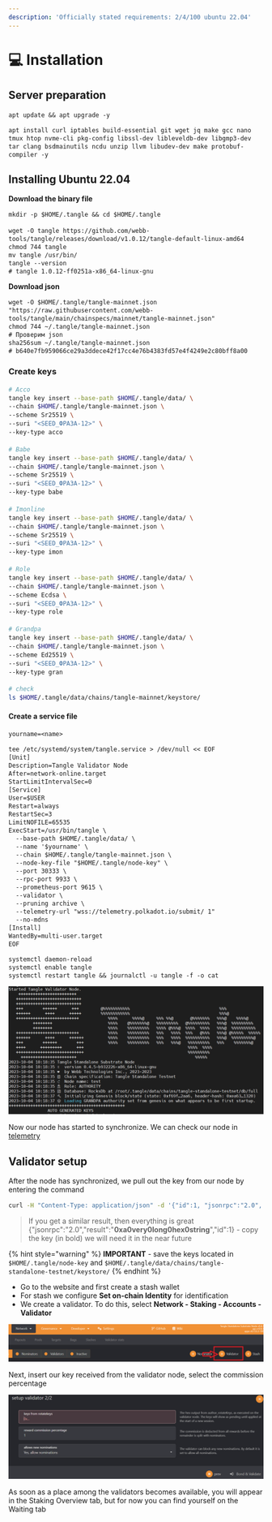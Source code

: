 ```yaml
---
description: 'Officially stated requirements: 2/4/100 ubuntu 22.04'
---
```


# 💻 Installation

## Server preparation

```shell
apt update && apt upgrade -y
```

```shell
apt install curl iptables build-essential git wget jq make gcc nano tmux htop nvme-cli pkg-config libssl-dev libleveldb-dev libgmp3-dev tar clang bsdmainutils ncdu unzip llvm libudev-dev make protobuf-compiler -y
```

## Installing Ubuntu 22.04

**Download the binary file**

```shell
mkdir -p $HOME/.tangle && cd $HOME/.tangle

wget -O tangle https://github.com/webb-tools/tangle/releases/download/v1.0.12/tangle-default-linux-amd64
chmod 744 tangle
mv tangle /usr/bin/
tangle --version
# tangle 1.0.12-ff0251a-x86_64-linux-gnu
```

**Download json**

```shell
wget -O $HOME/.tangle/tangle-mainnet.json "https://raw.githubusercontent.com/webb-tools/tangle/main/chainspecs/mainnet/tangle-mainnet.json"
chmod 744 ~/.tangle/tangle-mainnet.json
# Проверим json
sha256sum ~/.tangle/tangle-mainnet.json
# b640e7fb959066ce29a3ddece42f17cc4e76b4383fd57e4f4249e2c80bff8a00
```

### Create keys

```bash
# Acco
tangle key insert --base-path $HOME/.tangle/data/ \
--chain $HOME/.tangle/tangle-mainnet.json \
--scheme Sr25519 \
--suri "<SEED_ФРАЗА-12>" \
--key-type acco

# Babe
tangle key insert --base-path $HOME/.tangle/data/ \
--chain $HOME/.tangle/tangle-mainnet.json \
--scheme Sr25519 \
--suri "<SEED_ФРАЗА-12>" \
--key-type babe

# Imonline
tangle key insert --base-path $HOME/.tangle/data/ \
--chain $HOME/.tangle/tangle-mainnet.json \
--scheme Sr25519 \
--suri "<SEED_ФРАЗА-12>" \
--key-type imon

# Role
tangle key insert --base-path $HOME/.tangle/data/ \
--chain $HOME/.tangle/tangle-mainnet.json \
--scheme Ecdsa \
--suri "<SEED_ФРАЗА-12>" \
--key-type role

# Grandpa
tangle key insert --base-path $HOME/.tangle/data/ \
--chain $HOME/.tangle/tangle-mainnet.json \
--scheme Ed25519 \
--suri "<SEED_ФРАЗА-12>" \
--key-type gran

# check
ls $HOME/.tangle/data/chains/tangle-mainnet/keystore/
```

#### Create a service file

```
yourname=<name>
```

```shell
tee /etc/systemd/system/tangle.service > /dev/null << EOF
[Unit]
Description=Tangle Validator Node
After=network-online.target
StartLimitIntervalSec=0
[Service]
User=$USER
Restart=always
RestartSec=3
LimitNOFILE=65535
ExecStart=/usr/bin/tangle \
  --base-path $HOME/.tangle/data/ \
  --name '$yourname' \
  --chain $HOME/.tangle/tangle-mainnet.json \
  --node-key-file "$HOME/.tangle/node-key" \
  --port 30333 \
  --rpc-port 9933 \
  --prometheus-port 9615 \
  --validator \
  --pruning archive \
  --telemetry-url "wss://telemetry.polkadot.io/submit/ 1"
  --no-mdns
[Install]
WantedBy=multi-user.target
EOF
```

```shell
systemctl daemon-reload
systemctl enable tangle
systemctl restart tangle && journalctl -u tangle -f -o cat
```

![](<../../.gitbook/assets/image (54).png>)

Now our node has started to synchronize. We can check our node in [telemetry](https://telemetry.polkadot.io/#list/0xea63e6ac7da8699520af7fb540470d63e48eccb33f7273d2e21a935685bf1320)

## Validator setup

After the node has synchronized, we pull out the key from our node by entering the command

```bash
curl -H "Content-Type: application/json" -d '{"id":1, "jsonrpc":"2.0", "method": "author_rotateKeys", "params":[]}' http://localhost:9933
```

> If you get a similar result, then everything is great {"jsonrpc":"2.0","result":"**0xa0very0long0hex0string**","id":1} - copy the key (in bold) we will need it in the near future

{% hint style="warning" %}
**IMPORTANT** - save the keys located in `$HOME/.tangle/node-key` and `$HOME/.tangle/data/chains/tangle-standalone-testnet/keystore/`
{% endhint %}

* Go to the website and first create a stash wallet
* For stash we configure **Set on-chain Identity** for identification
* We create a validator. To do this, select **Network - Staking - Accounts - Validator**

![](<../../.gitbook/assets/image (55).png>)

Next, insert our key received from the validator node, select the commission percentage

![](<../../.gitbook/assets/image (56).png>)

As soon as a place among the validators becomes available, you will appear in the Staking Overview tab, but for now you can find yourself on the Waiting tab
